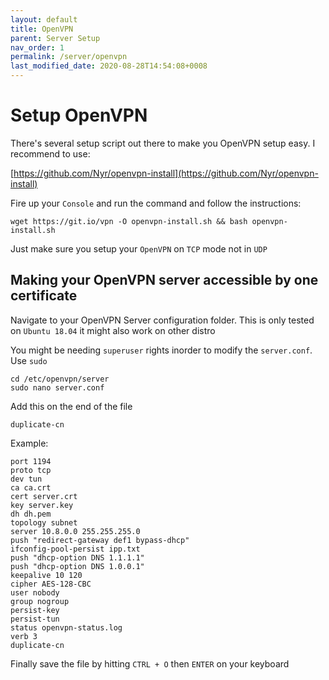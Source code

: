 ```yaml
---
layout: default
title: OpenVPN
parent: Server Setup
nav_order: 1
permalink: /server/openvpn
last_modified_date: 2020-08-28T14:54:08+0008
---
```



# Setup OpenVPN

 There's several setup script out there to make you OpenVPN setup easy. I recommend to use:


[https://github.com/Nyr/openvpn-install](https://github.com/Nyr/openvpn-install)

Fire up your `Console` and run the command and follow the instructions:
```
wget https://git.io/vpn -O openvpn-install.sh && bash openvpn-install.sh
```

Just make sure you setup your `OpenVPN` on `TCP` mode not in `UDP`

## Making your OpenVPN server accessible by one certificate
Navigate to your OpenVPN Server configuration folder.
This is only tested on `Ubuntu 18.04` it might also work on other distro

You might be needing `superuser` rights inorder to modify the `server.conf`. Use `sudo`

```
cd /etc/openvpn/server
sudo nano server.conf
```

Add this on the end of the file
```
duplicate-cn
```

Example:
```
port 1194
proto tcp
dev tun
ca ca.crt
cert server.crt
key server.key
dh dh.pem
topology subnet
server 10.8.0.0 255.255.255.0
push "redirect-gateway def1 bypass-dhcp"
ifconfig-pool-persist ipp.txt
push "dhcp-option DNS 1.1.1.1"
push "dhcp-option DNS 1.0.0.1"
keepalive 10 120
cipher AES-128-CBC
user nobody
group nogroup
persist-key
persist-tun
status openvpn-status.log
verb 3
duplicate-cn
```

Finally save the file by hitting `CTRL + O` then `ENTER`  on your keyboard